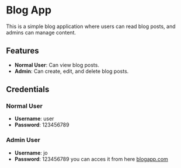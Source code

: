 

# Blog App

This is a simple blog application where users can read blog posts, and admins can manage content.

## Features

- **Normal User**: Can view blog posts.
- **Admin**: Can create, edit, and delete blog posts.

## Credentials

### Normal User
- **Username**: user
- **Password**: 123456789

### Admin User
- **Username**: jo
- **Password**: 123456789
you can acces it from here <a href="http://ec2-16-170-215-236.eu-north-1.compute.amazonaws.com/">blogapp.com</a>
